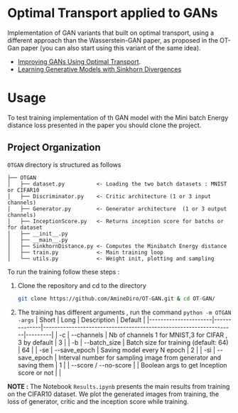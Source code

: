 # Optimal Transport applied to GANs 

Implementation of GAN variants that built on optimal transport, using a different approach than the Wasserstein-GAN paper, as proposed in the OT-Gan paper (you can also start using this variant of the same idea).
* [Improving GANs Using Optimal Transport](https://arxiv.org/abs/1803.05573).
* [Learning Generative Models with Sinkhorn Divergences](https://arxiv.org/abs/1706.00292)

# Usage

To test training implementation of th GAN model with the Mini batch Energy distance loss presented in the paper you should clone the project. 


Project Organization
------------

`OTGAN` directory is structured as follows  

   
    ├── OTGAN
    │   ├── dataset.py          <- Loading the two batch datasets : MNIST or CIFAR10
    │   ├── Discriminator.py    <- Critic architecture (1 or 3 input channels)
    │   ├── Generator.py        <- Generator architecture  (1 or 3 output channels)
    │   ├── InceptionScore.py   <- Returns inception score for batchs or for dataset
    │   ├── __init__.py
    │   ├── __main__.py
    │   ├── SinkhornDistance.py <- Computes the Minibatch Energy distance
    │   ├── train.py            <- Main training loop
    │   └── utils.py            <- Weight init, plotting and sampling



To run the training follow these steps :
1. Clone the repository and cd to the directory
    ```bash
    git clone https://github.com/AmineDiro/OT-GAN.git & cd OT-GAN/
    ```
2. The training has different arguments , run  the command `python -m OTGAN -args`
    | Short                | Long         | Description                                                       | Default |
    |----------------------|--------------|-------------------------------------------------------------------|---------|
    | -c                   | --channels   | Nb of channels 1 for MNIST,3 for CIFAR , 3 by default             | 3       |
    | -b                   | --batch_size | Batch size for training (default: 64)                             | 64      |
    | -se                  | --save_epoch | Saving model every N epoch                                        | 2       |
    | -si                  | --save_epoch | Interval number for sampling image from generator and saving them | 1       |
    | --score / --no-score |              | Boolean args to get Inception score or not                        |         |

**NOTE :** The Notebook `Results.ipynb` presents the main results from training on the CIFAR10 dataset. We plot the generated images from training, the loss of generator, critic and the inception score while training.

